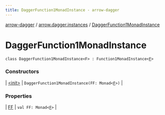 ```yaml
---
title: DaggerFunction1MonadInstance - arrow-dagger
---
```


[arrow-dagger](../../index.html) / [arrow.dagger.instances](../index.html) / [DaggerFunction1MonadInstance](./index.html)

# DaggerFunction1MonadInstance

`class DaggerFunction1MonadInstance<F> : Function1MonadInstance<`[`F`](index.html#F)`>`

### Constructors

| [&lt;init&gt;](-init-.html) | `DaggerFunction1MonadInstance(FF: Monad<`[`F`](index.html#F)`>)` |

### Properties

| [FF](-f-f.html) | `val FF: Monad<`[`F`](index.html#F)`>` |

